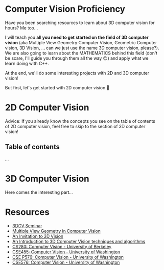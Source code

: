 # Computer Vision Proficiency

Have you been searching resources to learn about 3D computer vision for hours? Me too...

I will teach you **all you need to get started on the field of 3D computer vision** (aka Multiple View Geometry Computer Vision, Geometric Computer vision, 3D Vision, ... can we just use the name 3D computer vision, please?). We are also going to learn about the MATHEMATICS behind this field (don't be scare, I'll guide you through them all the way 😉) and apply what we learn doing with C++.

At the end, we'll do some interesting projects with 2D and 3D computer vision!

But first, let's get started with 2D computer vision 🎉

# 2D Computer Vision
Advice: If you already know the concepts you see on the table of contents of 2D computer vision, feel free to skip to the section of 3D computer vision!

## Table of contents
...


# 3D Computer Vision
Here comes the interesting part...


# Resources
- [3DGV Seminar](https://3dgv.github.io/)
- [Multiple View Geometry in Computer Vision](http://www.r-5.org/files/books/computers/algo-list/image-processing/vision/Richard_Hartley_Andrew_Zisserman-Multiple_View_Geometry_in_Computer_Vision-EN.pdf)
- [An Invitation to 3D Vision](https://www.eecis.udel.edu/~cer/arv/readings/old_mkss.pdf)
- [An Introduction to 3D Computer Vision techniques and algorithms](https://doc.lagout.org/science/0_Computer%20Science/2_Algorithms/An%20Introduction%20to%203D%20Computer%20Vision%20Techniques%20and%20Algorithms%20%5BCyganek%20%26%20Siebert%202009-02-09%5D.pdf)
- [CS280: Computer Vision - University of Berkeley](https://inst.eecs.berkeley.edu/~cs280/sp18/)
- [CSE455: Computer Vision - University of Washington](http://courses.cs.washington.edu/courses/cse455/)
- [CSE P576: Computer Vision - University of Washington](http://courses.cs.washington.edu/courses/csep576/)
- [CSE576: Computer Vision - University of Washington](http://courses.cs.washington.edu/courses/cse576/)
